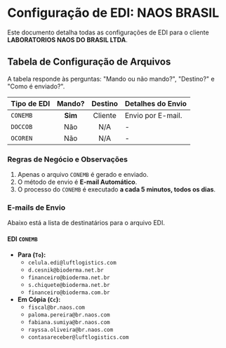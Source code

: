 # Configuração de EDI: NAOS BRASIL

Este documento detalha todas as configurações de EDI para o cliente **LABORATORIOS NAOS DO BRASIL LTDA**.

## Tabela de Configuração de Arquivos

A tabela responde às perguntas: "Mando ou não mando?", "Destino?" e "Como é enviado?".

| Tipo de EDI | Mando? | Destino | Detalhes do Envio |
| :---------- | :----: | :-------: | :--------------------------------------------------- |
| `CONEMB`    | **Sim**| Cliente   | Envio por E-mail.|
| `DOCCOB`    | Não    | N/A       | - |
| `OCOREN`    | Não    | N/A       | - |

### Regras de Negócio e Observações
1.  Apenas o arquivo `CONEMB` é gerado e enviado.
2.  O método de envio é **E-mail Automático**.
3.  O processo do `CONEMB` é executado **a cada 5 minutos, todos os dias**.

### E-mails de Envio
<div id="emails-de-envio"></div>

Abaixo está a lista de destinatários para o arquivo EDI.

#### **EDI `CONEMB`**
* **Para (`To`):**
    * `celula.edi@luftlogistics.com`
    * `d.cesnik@bioderma.net.br`
    * `financeiro@bioderma.net.br`
    * `s.chiquete@bioderma.net.br`
    * `financeiro@bioderma.com.br`
* **Em Cópia (`Cc`):**
    * `fiscal@br.naos.com`
    * `paloma.pereira@br.naos.com`
    * `fabiana.sumiya@br.naos.com`
    * `rayssa.oliveira@br.naos.com`
    * `contasareceber@luftlogistics.com`